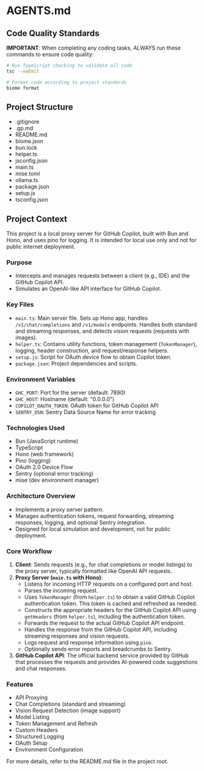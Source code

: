 # AGENTS.md

## Code Quality Standards

**IMPORTANT**: When completing any coding tasks, ALWAYS run these commands to ensure code quality:

```bash
# Run TypeScript checking to validate all code
tsc --noEmit

# Format code according to project standards
biome format
```

## Project Structure

- .gitignore
- .gp.md
- README.md
- biome.json
- bun.lock
- helper.ts
- jsconfig.json
- main.ts
- mise.toml
- ollama.ts
- package.json
- setup.js
- tsconfig.json

## Project Context

This project is a local proxy server for GitHub Copilot, built with Bun and Hono, and uses pino for logging. It is intended for local use only and not for public internet deployment.

### Purpose

- Intercepts and manages requests between a client (e.g., IDE) and the GitHub Copilot API.
- Simulates an OpenAI-like API interface for GitHub Copilot.

### Key Files

- `main.ts`: Main server file. Sets up Hono app, handles `/v1/chat/completions` and `/v1/models` endpoints. Handles both standard and streaming responses, and detects vision requests (requests with images).
- `helper.ts`: Contains utility functions, token management (`TokenManager`), logging, header construction, and request/response helpers.
- `setup.js`: Script for OAuth device flow to obtain Copilot token.
- `package.json`: Project dependencies and scripts.

### Environment Variables

- `GHC_PORT`: Port for the server (default: 7890)
- `GHC_HOST`: Hostname (default: "0.0.0.0")
- `COPILOT_OAUTH_TOKEN`: OAuth token for GitHub Copilot API
- `SENTRY_DSN`: Sentry Data Source Name for error tracking

### Technologies Used

- Bun (JavaScript runtime)
- TypeScript
- Hono (web framework)
- Pino (logging)
- OAuth 2.0 Device Flow
- Sentry (optional error tracking)
- mise (dev environment manager)

### Architecture Overview

- Implements a proxy server pattern.
- Manages authentication tokens, request forwarding, streaming responses, logging, and optional Sentry integration.
- Designed for local simulation and development, not for public deployment.

### Core Workflow

1. **Client**: Sends requests (e.g., for chat completions or model listings) to the proxy server, typically formatted like OpenAI API requests.
2. **Proxy Server (`main.ts` with Hono)**:
   - Listens for incoming HTTP requests on a configured port and host.
   - Parses the incoming request.
   - Uses `TokenManager` (from `helper.ts`) to obtain a valid GitHub Copilot authentication token. This token is cached and refreshed as needed.
   - Constructs the appropriate headers for the GitHub Copilot API using `getHeaders` (from `helper.ts`), including the authentication token.
   - Forwards the request to the actual GitHub Copilot API endpoint.
   - Handles the response from the GitHub Copilot API, including streaming responses and vision requests.
   - Logs request and response information using `pino`.
   - Optionally sends error reports and breadcrumbs to Sentry.
3. **GitHub Copilot API**: The official backend service provided by GitHub that processes the requests and provides AI-powered code suggestions and chat responses.

### Features

- API Proxying
- Chat Completions (standard and streaming)
- Vision Request Detection (image support)
- Model Listing
- Token Management and Refresh
- Custom Headers
- Structured Logging
- OAuth Setup
- Environment Configuration

For more details, refer to the README.md file in the project root.
